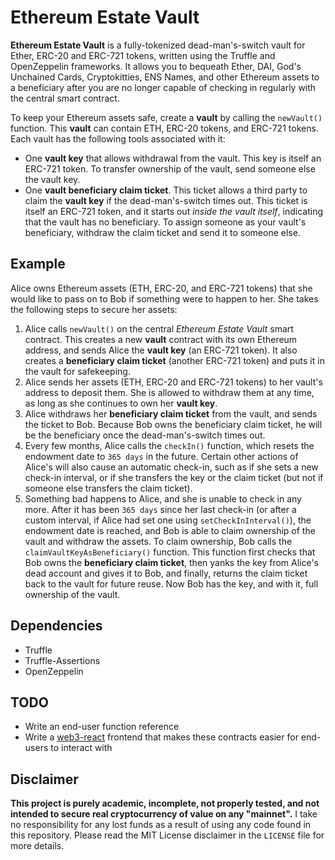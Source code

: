# Ethereum Estate Vault

**Ethereum Estate Vault** is a fully-tokenized dead-man's-switch vault for Ether, ERC-20 and ERC-721 tokens, written using the Truffle and OpenZeppelin frameworks. It allows you to bequeath Ether, DAI, God's Unchained Cards, Cryptokitties, ENS Names, and other Ethereum assets to a beneficiary after you are no longer capable of checking in regularly with the central smart contract.

To keep your Ethereum assets safe, create a **vault** by calling the `newVault()` function. This **vault** can contain ETH, ERC-20 tokens, and ERC-721 tokens. Each vault has the following tools associated with it:

* One **vault key** that allows withdrawal from the vault. This key is itself an ERC-721 token. To transfer ownership of the vault, send someone else the vault key.
* One **vault beneficiary claim ticket**. This ticket allows a third party to claim the **vault key** if the dead-man's-switch times out. This ticket is itself an ERC-721 token, and it starts out *inside the vault itself*, indicating that the vault has no beneficiary. To assign someone as your vault's beneficiary, withdraw the claim ticket and send it to someone else.

## Example

Alice owns Ethereum assets (ETH, ERC-20, and ERC-721 tokens) that she would like to pass on to Bob if something were to happen to her. She takes the following steps to secure her assets:

1. Alice calls `newVault()` on the central *Ethereum Estate Vault* smart contract. This creates a new  **vault** contract with its own Ethereum address, and sends Alice the **vault key** (an ERC-721 token). It also creates a **beneficiary claim ticket** (another ERC-721 token) and puts it in the vault for safekeeping.
2. Alice sends her assets (ETH, ERC-20 and ERC-721 tokens) to her vault's address to deposit them. She is allowed to withdraw them at any time, as long as she continues to own her **vault key**.
3. Alice withdraws her **beneficiary claim ticket** from the vault, and sends the ticket to Bob. Because Bob owns the beneficiary claim ticket, he will be the beneficiary once the dead-man's-switch times out.
4. Every few months, Alice calls the `checkIn()` function, which resets the endowment date to `365 days` in the future. Certain other actions of Alice's will also cause an automatic check-in, such as if she sets a new check-in interval, or if she transfers the key or the claim ticket (but not if someone else transfers the claim ticket).
5. Something bad happens to Alice, and she is unable to check in any more. After it has been `365 days` since her last check-in (or after a custom interval, if Alice had set one using `setCheckInInterval()`), the endowment date is reached, and Bob is able to claim ownership of the vault and withdraw the assets. To claim ownership, Bob calls the `claimVaultKeyAsBeneficiary()` function. This function first checks that Bob owns the **beneficiary claim ticket**, then yanks the key from Alice's dead account and gives it to Bob, and finally, returns the claim ticket back to the vault for future reuse. Now Bob has the key, and with it, full ownership of the vault.

## Dependencies

* Truffle
* Truffle-Assertions
* OpenZeppelin

## TODO

* Write an end-user function reference
* Write a [web3-react](https://github.com/NoahZinsmeister/web3-react) frontend that makes these contracts easier for end-users to interact with

## Disclaimer

**This project is purely academic, incomplete, not properly tested, and not intended to secure real cryptocurrency of value on any "mainnet".** I take no responsibility for any lost funds as a result of using any code found in this repository. Please read the MIT License disclaimer in the `LICENSE` file for more details.
